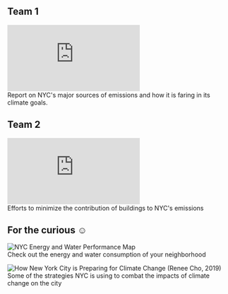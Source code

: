 ## Team 1 
![2017 Inventory of Greenhouse Gases for NYC](https://www1.nyc.gov/assets/sustainability/downloads/pdf/GHG_Inventory_2017.pdf) </br>
Report on NYC's major sources of emissions and how it is faring in its climate goals. 

## Team 2
![Big Buildings Hurt the Climate. New York City Hopes to Change That (William Neuman, 2019)](https://www.nytimes.com/2019/04/17/nyregion/nyc-energy-laws.html) </br>
Efforts to minimize the contribution of buildings to NYC's emissions

## For the curious :relaxed:

![NYC Energy and Water Performance Map](https://energy.cusp.nyu.edu/#/) </br>
Check out the energy and water consumption of your neighborhood

![How New York City is Preparing for Climate Change (Renee Cho, 2019)](https://blogs.ei.columbia.edu/2019/04/26/new-york-city-preparing-climate-change/) </br>
Some of the strategies NYC is using to combat the impacts of climate change on the city
